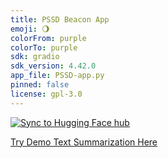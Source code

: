 ```yaml
---
title: PSSD Beacon App
emoji: 🌖
colorFrom: purple
colorTo: purple
sdk: gradio
sdk_version: 4.42.0
app_file: PSSD-app.py
pinned: false
license: gpl-3.0
---
```



[![Sync to Hugging Face hub](https://github.com/nogibjj/hugging-face/actions/workflows/main.yml/badge.svg)]([https://github.com/nogibjj/hugging-face/actions/workflows/main.yml](https://github.com/arin-gzn/PSSD-Beacon/blob/main/.github/workflows/main.yml))


[Try Demo Text Summarization Here](https://huggingface.co/spaces/arin-g/PSSD-Beacon)

